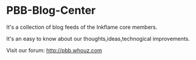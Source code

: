 PBB-Blog-Center
===============

It's a collection of blog feeds of the Inkflame core members.

It's an easy to know about our thoughts,ideas,technogical improvements.



Visit our forum: http://pbb.whouz.com
